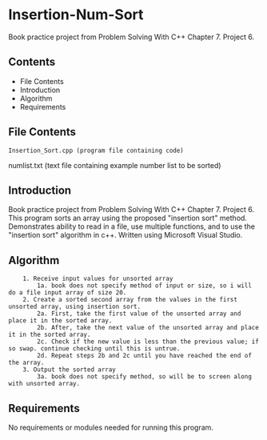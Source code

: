 # Insertion-Num-Sort
Book practice project from Problem Solving With C++ Chapter 7. Project 6.

Contents
---------------------
* File Contents
* Introduction
* Algorithm
* Requirements

## File Contents
	
	Insertion_Sort.cpp (program file containing code)
  numlist.txt        (text file containing example number list to be sorted)

## Introduction
Book practice project from Problem Solving With C++ Chapter 7. Project 6.
This program sorts an array using the proposed "insertion sort" method. Demonstrates ability to read in a file, use multiple functions, and to use the "insertion sort" algorithm in c++.
Written using Microsoft Visual Studio. 

## Algorithm

		1. Receive input values for unsorted array
			1a. book does not specify method of input or size, so i will do a file input array of size 20.
		2. Create a sorted second array from the values in the first unsorted array, using insertion sort.
			2a. First, take the first value of the unsorted array and place it in the sorted array.
			2b. After, take the next value of the unsorted array and place it in the sorted array.
			2c. Check if the new value is less than the previous value; if so swap. continue checking until this is untrue.
			2d. Repeat steps 2b and 2c until you have reached the end of the array.
		3. Output the sorted array
			3a. book does not specify method, so will be to screen along with unsorted array.

## Requirements
No requirements or modules needed for running this program.
